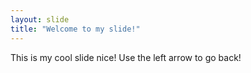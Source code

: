 ```yaml
---
layout: slide
title: "Welcome to my slide!"
---
```

This is my cool slide nice!
Use the left arrow to go back!
